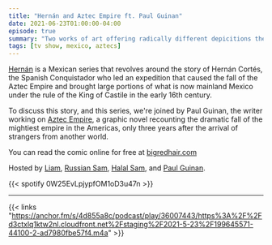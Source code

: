 ```yaml
---
title: "Hernán and Aztec Empire ft. Paul Guinan"
date: 2021-06-23T01:00:00-04:00
episode: true
summary: "Two works of art offering radically different depicitions the dramatic fall of the mightiest empire in the Americas."
tags: [tv show, mexico, aztecs]
---
```


[Hernán](https://www.imdb.com/title/tt9645942/) is a Mexican series that revolves around the story of Hernán Cortés, the Spanish Conquistador who led an expedition that caused the fall of the Aztec Empire and brought large portions of what is now mainland Mexico under the rule of the King of Castile in the early 16th century.

To discuss this story, and this series, we're joined by Paul Guinan, the writer working on [Aztec Empire](https://www.bigredhair.com/books/aztec-empire/about/), a graphic novel recounting the dramatic fall of the mightiest empire in the Americas, only three years after the arrival of strangers from another world.

You can read the comic online for free at [bigredhair.com](https://www.bigredhair.com/books/aztec-empire/about/)

Hosted by [Liam](https://twitter.com/LegoRacers2), [Russian Sam](https://twitter.com/OverproducedPMC), [Halal Sam](https://twitter.com/halaljew), and [Paul Guinan](https://twitter.com/AztecEmpire1520).

{{< spotify 0W25EvLpjypfOM1oD3u47n >}}

---

{{< links "https://anchor.fm/s/4d855a8c/podcast/play/36007443/https%3A%2F%2Fd3ctxlq1ktw2nl.cloudfront.net%2Fstaging%2F2021-5-23%2F199645571-44100-2-ad7980fbe57f4.m4a" >}}
